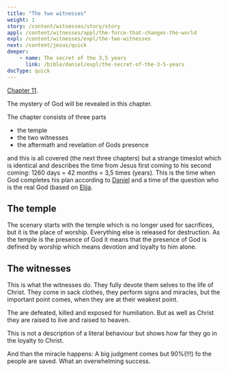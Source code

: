 ```yaml
---
title: "The two witnesses"
weight: 1
story: /content/witnesses/story/story
appl: /content/witnesses/appl/the-force-that-changes-the-world
expl: /content/witnesses/expl/the-two-witnesses
next: /content/jesus/quick
deeper:
    - name: The secret of the 3,5 years
      link: /bible/daniel/expl/the-secret-of-the-3-5-years
docType: quick
---
```


[Chapter 11](https://www.bibleserver.com/NIV/Revelation11).

The mystery of God will be revealed in this chapter. 

The chapter consists of three parts
- the temple
- the two witnesses
- the aftermath and revelation of Gods presence

and this is all covered (the next three chapters) but a strange timeslot which is identical and describes the time from Jesus first coming to his second coming: 1260 days = 42 months = 3,5 times (years). This is the time when God completes his plan according to [Daniel](https://www.bibleserver.com/NIV/Daniel9%3A24-27) and a time of the question who is the real God (based on [Elija](https://www.bibleserver.com/NIV/1%20Kings19).

## The temple

The scenary starts with the temple which is no longer used for sacrifices, but it is the place of worship. Everything else is released for destruction. As the temple is the presence of God it means that the presence of God is defined by worship which means devotion and loyalty to him alone.

## The witnesses

This is what the witnesses do. They fully devote them selves to the life of Christ. They come in sack clothes, they perform signs and miracles, but the important point comes, when they are at their weakest point.

The are defeated, killed and exposed for humiliation. But as well as Christ they are raised to live and raised to heaven. 

This is not a description of a literal behaviour but shows how far they go in the loyalty to Christ.

And than the miracle happens: A big judgment comes but 90%(!!!) fo the people are saved. What an overwhelming success.